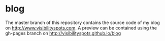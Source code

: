 blog
====

The master branch of this repository contains the source code of my blog on http://www.visibilityspots.com.
A preview can be contained using the gh-pages branch on http://visibilityspots.github.io/blog
